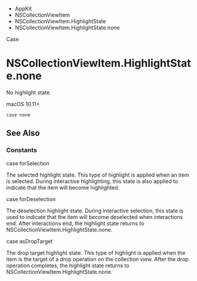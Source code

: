 

- AppKit
- NSCollectionViewItem
- NSCollectionViewItem.HighlightState
-  NSCollectionViewItem.HighlightState.none 

Case

# NSCollectionViewItem.HighlightState.none

No highlight state.

macOS 10.11+

``` source
case none
```

## See Also

### Constants

case forSelection

The selected highlight state. This type of highlight is applied when an item is selected. During interactive highlighting, this state is also applied to indicate that the item will become highlighted.

case forDeselection

The deselection highlight state. During interactive selection, this state is used to indicate that the item will become deselected when interactions end. After interactions end, the highlight state returns to NSCollectionViewItem.HighlightState.none.

case asDropTarget

The drop target highlight state. This type of highlight is applied when the item is the target of a drop operation on the collection view. After the drop operation completes, the highlight state returns to NSCollectionViewItem.HighlightState.none.

